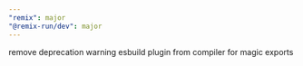 ```yaml
---
"remix": major
"@remix-run/dev": major
---
```


remove deprecation warning esbuild plugin from compiler for magic exports
